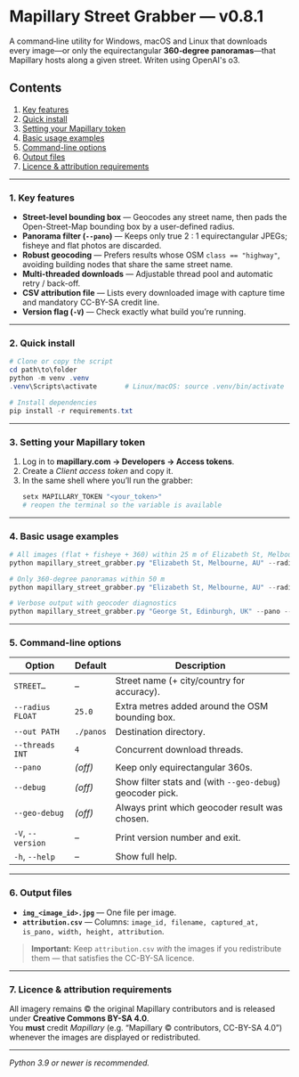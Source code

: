 # Mapillary Street Grabber — v0.8.1

A command‑line utility for Windows, macOS and Linux that downloads every image—or only the equirectangular **360‑degree panoramas**—that Mapillary hosts along a given street.
Writen using OpenAI's o3.

## Contents
1. [Key features](#1-key-features)
2. [Quick install](#2-quick-install)
3. [Setting your Mapillary token](#3-setting-your-mapillary-token)
4. [Basic usage examples](#4-basic-usage-examples)
5. [Command-line options](#5-command-line-options)
6. [Output files](#6-output-files)
7. [Licence & attribution requirements](#7-licence--attribution-requirements)

---

### 1. Key features
- **Street-level bounding box** — Geocodes any street name, then pads the Open-Street-Map bounding box by a user-defined radius.
- **Panorama filter (`--pano`)** — Keeps only true 2 : 1 equirectangular JPEGs; fisheye and flat photos are discarded.
- **Robust geocoding** — Prefers results whose OSM `class == "highway"`, avoiding building nodes that share the same street name.
- **Multi-threaded downloads** — Adjustable thread pool and automatic retry / back-off.
- **CSV attribution file** — Lists every downloaded image with capture time and mandatory CC-BY-SA credit line.
- **Version flag (`-V`)** — Check exactly what build you’re running.

---

### 2. Quick install
```powershell
# Clone or copy the script
cd path\to\folder
python -m venv .venv
.venv\Scripts\activate       # Linux/macOS: source .venv/bin/activate

# Install dependencies
pip install -r requirements.txt
```

---

### 3. Setting your Mapillary token
1. Log in to **mapillary.com → Developers → Access tokens**.
2. Create a *Client access token* and copy it.
3. In the same shell where you’ll run the grabber:
   ```powershell
   setx MAPILLARY_TOKEN "<your_token>"
   # reopen the terminal so the variable is available
   ```

---

### 4. Basic usage examples
```powershell
# All images (flat + fisheye + 360) within 25 m of Elizabeth St, Melbourne
python mapillary_street_grabber.py "Elizabeth St, Melbourne, AU" --radius 25

# Only 360-degree panoramas within 50 m
python mapillary_street_grabber.py "Elizabeth St, Melbourne, AU" --radius 50 --pano

# Verbose output with geocoder diagnostics
python mapillary_street_grabber.py "George St, Edinburgh, UK" --pano --debug --geo-debug
```

---

### 5. Command-line options

| Option | Default | Description |
|--------|---------|-------------|
| `STREET…` | – | Street name (+ city/country for accuracy). |
| `--radius FLOAT` | `25.0` | Extra metres added around the OSM bounding box. |
| `--out PATH` | `./panos` | Destination directory. |
| `--threads INT` | `4` | Concurrent download threads. |
| `--pano` | *(off)* | Keep only equirectangular 360s. |
| `--debug` | *(off)* | Show filter stats and (with `--geo-debug`) geocoder pick. |
| `--geo-debug` | *(off)* | Always print which geocoder result was chosen. |
| `-V`, `--version` | – | Print version number and exit. |
| `-h`, `--help` | – | Show full help. |

---

### 6. Output files
- **`img_<image_id>.jpg`** — One file per image.
- **`attribution.csv`** — Columns: `image_id, filename, captured_at, is_pano, width, height, attribution`.

> **Important:** Keep `attribution.csv` *with* the images if you redistribute them — that satisfies the CC-BY-SA licence.

---

### 7. Licence & attribution requirements
All imagery remains © the original Mapillary contributors and is released under **Creative Commons BY-SA 4.0**.  
You **must** credit *Mapillary* (e.g. “Mapillary © contributors, CC-BY-SA 4.0”) whenever the images are displayed or redistributed.

---


*Python 3.9 or newer is recommended.*
